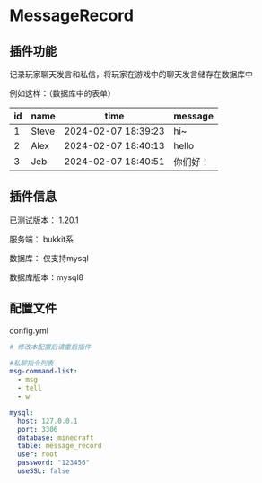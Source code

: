 # MessageRecord



## 插件功能

记录玩家聊天发言和私信，将玩家在游戏中的聊天发言储存在数据库中

例如这样：（数据库中的表单）

| id   | name  | time                | message  |
| ---- | ----- | ------------------- | -------- |
| 1    | Steve | 2024-02-07 18:39:23 | hi~      |
| 2    | Alex  | 2024-02-07 18:40:13 | hello    |
| 3    | Jeb   | 2024-02-07 18:40:51 | 你们好！ |


## 插件信息

已测试版本：   1.20.1

服务端： bukkit系

数据库：  仅支持mysql 

数据库版本：mysql8


## 配置文件

config.yml

```yaml
# 修改本配置后请重启插件

#私聊指令列表
msg-command-list:
  - msg
  - tell
  - w

mysql:
  host: 127.0.0.1
  port: 3306
  database: minecraft
  table: message_record
  user: root
  password: "123456"
  useSSL: false
```

